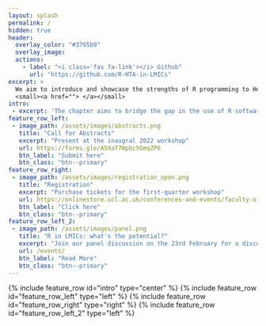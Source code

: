 ```yaml
---
layout: splash
permalink: /
hidden: true
header:
  overlay_color: "#3765b9"
  overlay_image:
  actions:
    - label: "<i class='fas fa-link'></i> Github"
      url: "https://github.com/R-HTA-in-LMICs"
excerpt: >
  We aim to introduce and showcase the strengths of R programming to Health Technology Assessment analysts and health institutions in LMICs.<br />
  <small><a href=""> </a></small>
intro:
 - excerpt: 'The chapter aims to bridge the gap in the use of R software among HTA analysts in LMICs. Annually, the chapter hosts workshops where LMIC university students and members of partnership organisations present and engage in R related health economics work. See events page for more details.'
feature_row_left:
 - image_path: /assets/images/abstracts.png
   title: "Call for Abstracts"
   excerpt: "Present at the inaugral 2022 workshop"
   url: https://forms.gle/ASXaT7Wpbc5GmqZP6
   btn_label: "Submit here"
   btn_class: "btn--primary"
feature_row_right:
 - image_path: /assets/images/registration_open.png
   title: "Registration"
   excerpt: "Purchase tickets for the first-quarter workshop"
   url: https://onlinestore.ucl.ac.uk/conferences-and-events/faculty-of-mathematical-physical-sciences-c06/department-of-statistical-science-f61/f61-workshop-r-for-health-technology-assessment-in-lmics
   btn_label: "Click here"
   btn_class: "btn--primary"
feature_row_left_2:
 - image_path: /assets/images/panel.png
   title: "R in LMICs: what's the potential?"
   excerpt: "Join our panel discussion on the 23rd February for a discussion on the possible pros and cons of R in LMICs. Gain valuable insight from our HTA experts, [Prof Gianluca Baio](https://r-hta.org/authors/gianluca-baio/), [Dr Howard Thom](https://r-hta.org/authors/howard-thom/), [Dr Fernando Escudero](https://r-hta.org/authors/fernando-alarid-escudero/), and [Dr Lucy Cunamma](https://southafrica.inspiringfifty.org/lucy-cunnama), who will discuss the potential advantages and pitfuls of using R in LMIC contexts."
   url: /events/
   btn_label: "Read More"
   btn_class: "btn--primary"
---
```

{% include feature_row id="intro" type="center" %}
{% include feature_row id="feature_row_left" type="left" %}
{% include feature_row id="feature_row_right" type="right" %}
{% include feature_row id="feature_row_left_2" type="left" %}